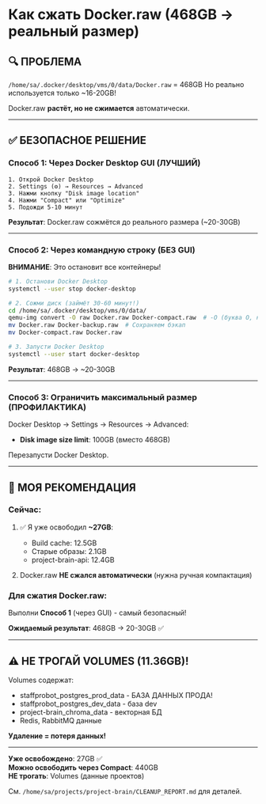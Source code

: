# Как сжать Docker.raw (468GB → реальный размер)

## 🔍 ПРОБЛЕМА

`/home/sa/.docker/desktop/vms/0/data/Docker.raw` = 468GB
Но реально используется только ~16-20GB!

Docker.raw **растёт, но не сжимается** автоматически.

---

## ✅ БЕЗОПАСНОЕ РЕШЕНИЕ

### Способ 1: Через Docker Desktop GUI (ЛУЧШИЙ)
```
1. Открой Docker Desktop
2. Settings (⚙️) → Resources → Advanced
3. Нажми кнопку "Disk image location"
4. Нажми "Compact" или "Optimize"
5. Подожди 5-10 минут
```

**Результат**: Docker.raw сожмётся до реального размера (~20-30GB)

---

### Способ 2: Через командную строку (БЕЗ GUI)

**ВНИМАНИЕ**: Это остановит все контейнеры!

```bash
# 1. Останови Docker Desktop
systemctl --user stop docker-desktop

# 2. Сожми диск (займёт 30-60 минут!)
cd /home/sa/.docker/desktop/vms/0/data/
qemu-img convert -O raw Docker.raw Docker-compact.raw  # -O (буква O, не ноль!)
mv Docker.raw Docker-backup.raw  # Сохраняем бэкап
mv Docker-compact.raw Docker.raw

# 3. Запусти Docker Desktop
systemctl --user start docker-desktop
```

**Результат**: 468GB → ~20-30GB

---

### Способ 3: Ограничить максимальный размер (ПРОФИЛАКТИКА)

Docker Desktop → Settings → Resources → Advanced:
- **Disk image size limit**: 100GB (вместо 468GB)

Перезапусти Docker Desktop.

---

## 🎯 МОЯ РЕКОМЕНДАЦИЯ

### Сейчас:
1. ✅ Я уже освободил **~27GB**:
   - Build cache: 12.5GB
   - Старые образы: 2.1GB
   - project-brain-api: 12.4GB

2. Docker.raw **НЕ сжался автоматически** (нужна ручная компактация)

### Для сжатия Docker.raw:
Выполни **Способ 1** (через GUI) - самый безопасный!

**Ожидаемый результат**: 468GB → 20-30GB ✅

---

## ⚠️ НЕ ТРОГАЙ VOLUMES (11.36GB)!

Volumes содержат:
- staffprobot_postgres_prod_data - БАЗА ДАННЫХ ПРОДА!
- staffprobot_postgres_dev_data - база dev
- project-brain_chroma_data - векторная БД
- Redis, RabbitMQ данные

**Удаление = потеря данных!**

---

**Уже освобождено**: 27GB ✅  
**Можно освободить через Compact**: 440GB  
**НЕ трогать**: Volumes (данные проектов)

См. `/home/sa/projects/project-brain/CLEANUP_REPORT.md` для деталей.
